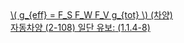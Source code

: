 <a href="/eco2_guide_center/1.%20ECO2%20Logic%20Guide/Hee1_Equation_List.html" class="equation-link" target="_blank" rel="noopener noreferrer">
  \( g_{eff} = F_S F_W F_V g_{tot} \)  <span class="note">(차양)<br>자동차양 (2-108) 일단 유보:</span> <span class="eq-number">(1.1.4-8)</span>
</a>
